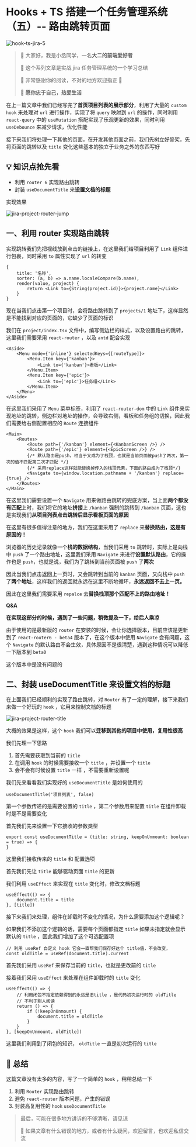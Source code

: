 # Hooks + TS 搭建一个任务管理系统（五）-- 路由跳转页面

![hook-ts-jira-5](https://ljcimg.oss-cn-beijing.aliyuncs.com/img/hook-ts-jira-5.png)

> 📢 大家好，我是小丞同学，一名**大二的前端爱好者**
>
> 📢 这个系列文章是实战 jira 任务管理系统的一个学习总结
>
> 📢 非常感谢你的阅读，不对的地方欢迎指正 🙏
>
> 📢 **愿你忠于自己，热爱生活**

在上一篇文章中我们已经写完了**首页项目列表的展示部分**，利用了大量的 `custom hook` 来处理对 `url` 进行操作，实现了将 `query` 映射到 `url` 的操作，同时利用 `react-query` 中的 `useMutation` 搭配实现了乐观更新的效果，同时利用 `useDebounce` 来减少请求，优化性能

接下来我们将处理一下其他的页面，在开发其他页面之前，我们先树立好骨架，先将页面的跳转以及 `title` 变化这些基本的独立于业务之外的东西写好

## 💡 知识点抢先看

- 利用 `router 6` 实现路由跳转
- 封装 `useDocumentTitle` 来**设置文档的标题**

实现效果

![jira-project-router-jump](https://ljcimg.oss-cn-beijing.aliyuncs.com/img/jira-project-router-jump.gif)

## 一、利用 router 实现路由跳转

实现跳转我们先把视线放到点击的链接上，在这里我们给项目利用了 `Link` 组件进行包裹，同时采用 `to` 属性实现了 `url` 的转变

```tsx
{
    title: '名称',
    sorter: (a, b) => a.name.localeCompare(b.name),
    render(value, project) {
        return <Link to={String(project.id)}>{project.name}</Link>
    }
}
```

现在当我们点击第一个项目时，会将路由跳转到了 `projects/1`  地址下，这样显然是不能找到对应的页面的，它缺少了页面的标识

我们在 `project/index.tsx` 文件中，编写侧边栏的样式，以及设置路由的跳转，这里我们需要采用 `react-router` ，以及  `antd` 配合实现

```tsx
<Aside>
    <Menu mode={'inline'} selectedKeys={[routeType]}>
        <Menu.Item key={'kanban'}>
            <Link to={'kanban'}>看板</Link>
        </Menu.Item>
        <Menu.Item key={'epic'}>
            <Link to={'epic'}>任务组</Link>
        </Menu.Item>
    </Menu>
</Aside>
```

在这里我们采用了 `Menu` 菜单标签，利用了 `react-router-dom` 中的 `Link` 组件来实现地址的跳转，侧边栏对地址的操作，会导致右侧，看板和任务组的切换，因此我们需要给右侧配置相应的 `Route` 连接组件

```tsx
<Main>
    <Routes>
        <Route path={'/kanban'} element={<KanbanScreen />} />
        <Route path={'/epic'} element={<EpicScreen />} />
        {/* 默认路由是push，相当于又成为了栈顶，也就是当前页面被push了两次，第一次的值不匹配第二次才匹配 */}
        {/* 采用replace这样就能替换掉传入的栈顶元素，下面的路由成为了栈顶*/}
        <Navigate to={window.location.pathname + '/kanban'} replace={true} />
    </Routes>
</Main>
```

在这里我们需要设置一个 `Navigate` 用来做路由跳转的兜底方案，当上面**两个都没有匹配**上时，我们将它的地址**拼接**上 `/kanban` 强制的跳转到 `/kanban` 页面，这也是实现我们**从项目列表点击跳转后显示看板页面的原因**

在这里有很多值得注意的地方，我们在这里采用了 `replace` 来**替换路由，这是有原因的！**

浏览器的历史记录就像一个**栈的数据结构**，当我们采用 `to` 跳转时，实际上是向栈中 `push` 了一个路由地址，这里我们采用 `Navigate` 来进行**设置默认路由**，它的操作也是 `push`，也就是说，我们为了跳转到当前页面被 `push` 了**两次**

因此当我们点击返回上一页时，又会跳转到当前的 `kanban` 页面，又向栈中 `push` 了**两个地址**，这样我们的返回就永远在这里不断地循环，**永远返回不去上一页。**

因此在这里我们需要采用 `repalce` 去**替换栈顶那个匹配不上的路由地址！**

**Q&A**

**在实现这部分的时候，遇到了一些问题，稍微提及一下，给后人乘凉**

由于使用的是最新版的 `router` 在安装的时候，会让你选择版本，目前应该是更新到了 `react-router6 - beta4` 版本了，在这个版本中使用 `Navigate` 会有问题，这个 `Navigate` 的默认路由不会生效，具体原因不是很清楚，遇到这种情况可以降低一下版本到 `beta0`

这个版本中是没有问题的

## 二、封装 useDocumentTitle 来设置文档的标题

在上面我们已经顺利的实现了路由跳转，对 `Router` 有了一定的理解，接下来我们来做一个好玩的 `hook` ，它用来控制文档的标题

![jira-project-router-title](https://ljcimg.oss-cn-beijing.aliyuncs.com/img/jira-project-router-title.gif)

大概的效果是这样，这个 `hook` 我们可以**迁移到其他的项目中使用，复用性很高**

我们先理一下思路

1. 首先需要获取到当前的 `title`
2. 在调用 `hook` 的时候需要接收一个 `title` ，并设置一个 `title`
3. 会不会有时候设置 `title` 一样 ，不需要重新设置呢

我们先来看看我们实现好的 `useDocumentTitle` 是如何使用的

```tsx
useDocumentTitle('项目列表', false)
```

第一个参数传递的是需要设置的 `title` ，第二个参数用来配置 `title` 在组件卸载时是不是需要变化

首先我们先来设置一下它接收的参数类型

```tsx
export const useDocumentTitle = (title: string, keepOnUnmount: boolean = true) => {
}
```

这里我们接收传来的 `title` 和 配置选项

首先我们先让 `title` 能够驱动页面 `title` 的更新

我们利用 `useEffect` 来实现在 `title` 变化时，修改文档标题

```tsx
useEffect(() => {
    document.title = title
}, [title])
```

接下来我们来处理，组件在卸载时不变化的情况，为什么需要添加这个逻辑呢？

如果我们不添加这个逻辑的话，需要每个页面都指定 `title` 如果未指定就会显示默认的 `title` ，因此我们增加了这个可选配置项

```tsx
// 利用 useRef 自定义 hook 它会一直帮我们保存好这个 title值，不会改变，
const oldTitle = useRef(document.title).current
```

首先我们采用 `useRef` 来保存当前的 `title`，也就是更改前的 `title`

接着我们采用 `useEffect` 来处理在组件卸载时的 `title` 变化

```tsx
useEffect(() => {
    // 利用闭包不指定依赖得到的永远是旧title ，是代码初次运行时的 oldTitle
    // 不利于别人阅读
    return () => {
        if (!keepOnUnmount) {
            document.title = oldTitle
        }
    }
}, [keepOnUnmount, oldTitle])
```

这里我们利用到了闭包的知识， `oldTitle`  一直是初次运行的 `title`

## 📌 总结

这篇文章没有太多的内容，写了一个简单的 `hook` ，稍稍总结一下

1. 利用 `Router` 实现路由跳转
2. 避免 `react-router` 版本问题，产生的错误
3. 封装高复用性的 `hook` `useDocumentTitle`

> 最后，可能在很多地方讲诉的不够清晰，请见谅
>
> 💌 如果文章有什么错误的地方，或者有什么疑问，欢迎留言，也欢迎私信交流

